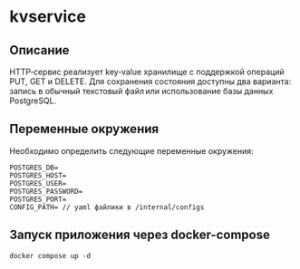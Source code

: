 # kvservice

## Описание
HTTP‑сервис реализует key‑value хранилище с поддержкой операций PUT, GET и DELETE.
Для сохранения состояния доступны два варианта: запись в обычный текстовый файл или использование базы данных PostgreSQL.

## Переменные окружения 
Необходимо определить следующие переменные окружения:
```
POSTGRES_DB=
POSTGRES_HOST=
POSTGRES_USER=
POSTGRES_PASSWORD=
POSTGRES_PORT=
CONFIG_PATH= // yaml файлики в /internal/configs
```

## Запуск приложения через docker-compose
```
docker compose up -d
```